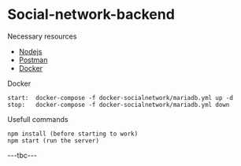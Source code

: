 # Social-network-backend


Necessary resources

* [Nodejs](https://nodejs.org/en/download)
* [Postman](https://www.postman.com/downloads/)
* [Docker](https://www.docker.com/products/docker-desktop)

Docker

```
start:  docker-compose -f docker-socialnetwork/mariadb.yml up -d
stop:   docker-compose -f docker-socialnetwork/mariadb.yml down
```

Usefull commands
```
npm install (before starting to work)
npm start (run the server)
```

---tbc---

